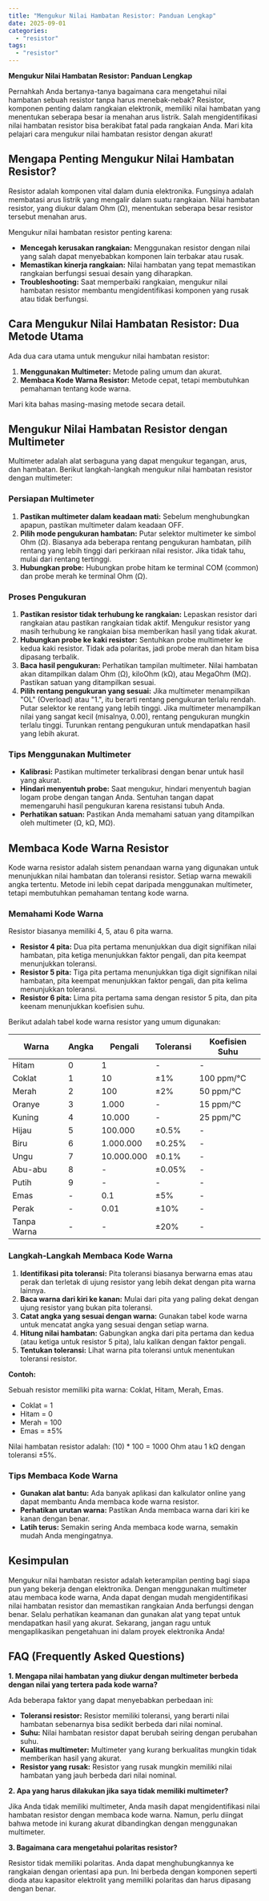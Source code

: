 ```yaml
---
title: "Mengukur Nilai Hambatan Resistor: Panduan Lengkap"
date: 2025-09-01
categories: 
  - "resistor"
tags: 
  - "resistor"
---
```


**Mengukur Nilai Hambatan Resistor: Panduan Lengkap**

Pernahkah Anda bertanya-tanya bagaimana cara mengetahui nilai hambatan sebuah resistor tanpa harus menebak-nebak? Resistor, komponen penting dalam rangkaian elektronik, memiliki nilai hambatan yang menentukan seberapa besar ia menahan arus listrik. Salah mengidentifikasi nilai hambatan resistor bisa berakibat fatal pada rangkaian Anda. Mari kita pelajari cara mengukur nilai hambatan resistor dengan akurat!

## Mengapa Penting Mengukur Nilai Hambatan Resistor?

Resistor adalah komponen vital dalam dunia elektronika. Fungsinya adalah membatasi arus listrik yang mengalir dalam suatu rangkaian. Nilai hambatan resistor, yang diukur dalam Ohm (Ω), menentukan seberapa besar resistor tersebut menahan arus.

Mengukur nilai hambatan resistor penting karena:

- **Mencegah kerusakan rangkaian:** Menggunakan resistor dengan nilai yang salah dapat menyebabkan komponen lain terbakar atau rusak.
- **Memastikan kinerja rangkaian:** Nilai hambatan yang tepat memastikan rangkaian berfungsi sesuai desain yang diharapkan.
- **Troubleshooting:** Saat memperbaiki rangkaian, mengukur nilai hambatan resistor membantu mengidentifikasi komponen yang rusak atau tidak berfungsi.

## Cara Mengukur Nilai Hambatan Resistor: Dua Metode Utama

Ada dua cara utama untuk mengukur nilai hambatan resistor:

1. **Menggunakan Multimeter:** Metode paling umum dan akurat.
2. **Membaca Kode Warna Resistor:** Metode cepat, tetapi membutuhkan pemahaman tentang kode warna.

Mari kita bahas masing-masing metode secara detail.

## Mengukur Nilai Hambatan Resistor dengan Multimeter

Multimeter adalah alat serbaguna yang dapat mengukur tegangan, arus, dan hambatan. Berikut langkah-langkah mengukur nilai hambatan resistor dengan multimeter:

### Persiapan Multimeter

1. **Pastikan multimeter dalam keadaan mati:** Sebelum menghubungkan apapun, pastikan multimeter dalam keadaan OFF.
2. **Pilih mode pengukuran hambatan:** Putar selektor multimeter ke simbol Ohm (Ω). Biasanya ada beberapa rentang pengukuran hambatan, pilih rentang yang lebih tinggi dari perkiraan nilai resistor. Jika tidak tahu, mulai dari rentang tertinggi.
3. **Hubungkan probe:** Hubungkan probe hitam ke terminal COM (common) dan probe merah ke terminal Ohm (Ω).

### Proses Pengukuran

1. **Pastikan resistor tidak terhubung ke rangkaian:** Lepaskan resistor dari rangkaian atau pastikan rangkaian tidak aktif. Mengukur resistor yang masih terhubung ke rangkaian bisa memberikan hasil yang tidak akurat.
2. **Hubungkan probe ke kaki resistor:** Sentuhkan probe multimeter ke kedua kaki resistor. Tidak ada polaritas, jadi probe merah dan hitam bisa dipasang terbalik.
3. **Baca hasil pengukuran:** Perhatikan tampilan multimeter. Nilai hambatan akan ditampilkan dalam Ohm (Ω), kiloOhm (kΩ), atau MegaOhm (MΩ). Pastikan satuan yang ditampilkan sesuai.
4. **Pilih rentang pengukuran yang sesuai:** Jika multimeter menampilkan "OL" (Overload) atau "1.", itu berarti rentang pengukuran terlalu rendah. Putar selektor ke rentang yang lebih tinggi. Jika multimeter menampilkan nilai yang sangat kecil (misalnya, 0.00), rentang pengukuran mungkin terlalu tinggi. Turunkan rentang pengukuran untuk mendapatkan hasil yang lebih akurat.

### Tips Menggunakan Multimeter

- **Kalibrasi:** Pastikan multimeter terkalibrasi dengan benar untuk hasil yang akurat.
- **Hindari menyentuh probe:** Saat mengukur, hindari menyentuh bagian logam probe dengan tangan Anda. Sentuhan tangan dapat memengaruhi hasil pengukuran karena resistansi tubuh Anda.
- **Perhatikan satuan:** Pastikan Anda memahami satuan yang ditampilkan oleh multimeter (Ω, kΩ, MΩ).

## Membaca Kode Warna Resistor

Kode warna resistor adalah sistem penandaan warna yang digunakan untuk menunjukkan nilai hambatan dan toleransi resistor. Setiap warna mewakili angka tertentu. Metode ini lebih cepat daripada menggunakan multimeter, tetapi membutuhkan pemahaman tentang kode warna.

### Memahami Kode Warna

Resistor biasanya memiliki 4, 5, atau 6 pita warna.

- **Resistor 4 pita:** Dua pita pertama menunjukkan dua digit signifikan nilai hambatan, pita ketiga menunjukkan faktor pengali, dan pita keempat menunjukkan toleransi.
- **Resistor 5 pita:** Tiga pita pertama menunjukkan tiga digit signifikan nilai hambatan, pita keempat menunjukkan faktor pengali, dan pita kelima menunjukkan toleransi.
- **Resistor 6 pita:** Lima pita pertama sama dengan resistor 5 pita, dan pita keenam menunjukkan koefisien suhu.

Berikut adalah tabel kode warna resistor yang umum digunakan:

| Warna | Angka | Pengali | Toleransi | Koefisien Suhu |
| --- | --- | --- | --- | --- |
| Hitam | 0 | 1 | \- | \- |
| Coklat | 1 | 10 | ±1% | 100 ppm/°C |
| Merah | 2 | 100 | ±2% | 50 ppm/°C |
| Oranye | 3 | 1.000 | \- | 15 ppm/°C |
| Kuning | 4 | 10.000 | \- | 25 ppm/°C |
| Hijau | 5 | 100.000 | ±0.5% | \- |
| Biru | 6 | 1.000.000 | ±0.25% | \- |
| Ungu | 7 | 10.000.000 | ±0.1% | \- |
| Abu-abu | 8 | \- | ±0.05% | \- |
| Putih | 9 | \- | \- | \- |
| Emas | \- | 0.1 | ±5% | \- |
| Perak | \- | 0.01 | ±10% | \- |
| Tanpa Warna | \- | \- | ±20% | \- |

### Langkah-Langkah Membaca Kode Warna

1. **Identifikasi pita toleransi:** Pita toleransi biasanya berwarna emas atau perak dan terletak di ujung resistor yang lebih dekat dengan pita warna lainnya.
2. **Baca warna dari kiri ke kanan:** Mulai dari pita yang paling dekat dengan ujung resistor yang bukan pita toleransi.
3. **Catat angka yang sesuai dengan warna:** Gunakan tabel kode warna untuk mencatat angka yang sesuai dengan setiap warna.
4. **Hitung nilai hambatan:** Gabungkan angka dari pita pertama dan kedua (atau ketiga untuk resistor 5 pita), lalu kalikan dengan faktor pengali.
5. **Tentukan toleransi:** Lihat warna pita toleransi untuk menentukan toleransi resistor.

**Contoh:**

Sebuah resistor memiliki pita warna: Coklat, Hitam, Merah, Emas.

- Coklat = 1
- Hitam = 0
- Merah = 100
- Emas = ±5%

Nilai hambatan resistor adalah: (10) \* 100 = 1000 Ohm atau 1 kΩ dengan toleransi ±5%.

### Tips Membaca Kode Warna

- **Gunakan alat bantu:** Ada banyak aplikasi dan kalkulator online yang dapat membantu Anda membaca kode warna resistor.
- **Perhatikan urutan warna:** Pastikan Anda membaca warna dari kiri ke kanan dengan benar.
- **Latih terus:** Semakin sering Anda membaca kode warna, semakin mudah Anda mengingatnya.

## Kesimpulan

Mengukur nilai hambatan resistor adalah keterampilan penting bagi siapa pun yang bekerja dengan elektronika. Dengan menggunakan multimeter atau membaca kode warna, Anda dapat dengan mudah mengidentifikasi nilai hambatan resistor dan memastikan rangkaian Anda berfungsi dengan benar. Selalu perhatikan keamanan dan gunakan alat yang tepat untuk mendapatkan hasil yang akurat. Sekarang, jangan ragu untuk mengaplikasikan pengetahuan ini dalam proyek elektronika Anda!

## FAQ (Frequently Asked Questions)

**1\. Mengapa nilai hambatan yang diukur dengan multimeter berbeda dengan nilai yang tertera pada kode warna?**

Ada beberapa faktor yang dapat menyebabkan perbedaan ini:

- **Toleransi resistor:** Resistor memiliki toleransi, yang berarti nilai hambatan sebenarnya bisa sedikit berbeda dari nilai nominal.
- **Suhu:** Nilai hambatan resistor dapat berubah seiring dengan perubahan suhu.
- **Kualitas multimeter:** Multimeter yang kurang berkualitas mungkin tidak memberikan hasil yang akurat.
- **Resistor yang rusak:** Resistor yang rusak mungkin memiliki nilai hambatan yang jauh berbeda dari nilai nominal.

**2\. Apa yang harus dilakukan jika saya tidak memiliki multimeter?**

Jika Anda tidak memiliki multimeter, Anda masih dapat mengidentifikasi nilai hambatan resistor dengan membaca kode warna. Namun, perlu diingat bahwa metode ini kurang akurat dibandingkan dengan menggunakan multimeter.

**3\. Bagaimana cara mengetahui polaritas resistor?**

Resistor tidak memiliki polaritas. Anda dapat menghubungkannya ke rangkaian dengan orientasi apa pun. Ini berbeda dengan komponen seperti dioda atau kapasitor elektrolit yang memiliki polaritas dan harus dipasang dengan benar.
